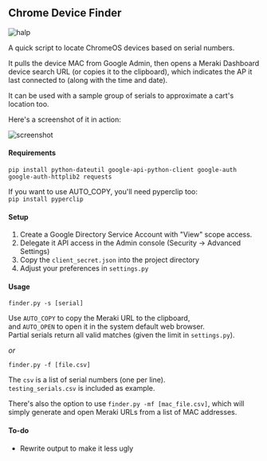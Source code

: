 ## Chrome Device Finder ##

![halp](https://i.imgur.com/Aj8Ufdt.png)

A quick script to locate ChromeOS devices based on serial numbers.

It pulls the device MAC from Google Admin, then opens a Meraki Dashboard device search URL (or copies it to the clipboard), which indicates the AP it last connected to (along with the time and date).  

It can be used with a sample group of serials to approximate a cart's location too.

Here's a screenshot of it in action:

![screenshot](https://i.imgur.com/NIJb3an.pngg)

#### Requirements ####

`pip install python-dateutil google-api-python-client google-auth google-auth-httplib2 requests`

If you want to use AUTO_COPY, you'll need pyperclip too:  
`pip install pyperclip`

#### Setup ####

1. Create a Google Directory Service Account with "View" scope access.
2. Delegate it API access in the Admin console (Security -> Advanced Settings)
3. Copy the `client_secret.json` into the project directory
4. Adjust your preferences in `settings.py`

#### Usage ####

`finder.py -s [serial]`

Use `AUTO_COPY` to copy the Meraki URL to the clipboard,  
and `AUTO_OPEN` to open it in the system default web browser.  
Partial serials return all valid matches (given the limit in `settings.py`).  

*or*

`finder.py -f [file.csv]`

The `csv` is a list of serial numbers (one per line).  
`testing_serials.csv` is included as example.

There's also the option to use `finder.py -mf [mac_file.csv]`, which will simply generate and open 
Meraki URLs from a list of MAC addresses.

#### To-do ####

* Rewrite output to make it less ugly
